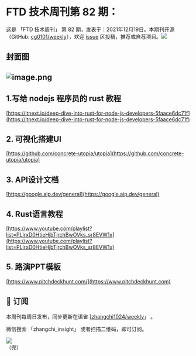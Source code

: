 # FTD 技术周刊第 82 期：
这是 「FTD 技术周刊」 第 82 期，发表于：2021年12月19日。本期刊开源（GitHub: [cg0101/weekly](https://github.com/cg0101/weekly)），欢迎 [issue](https://github.com/cg0101/weekly/issues) 区投稿，推荐或自荐项目。![](https://visitor-badge.glitch.me/badge?page_id=cg0101.weekly) <a href="https://www.linkedin.com/in/%E9%A9%B0-%E5%BC%A0-60669710a/">
        </a>
## 封面图


## ![image.png](https://cdn.nlark.com/yuque/0/2021/png/132503/1639829745210-efa920ce-6ac9-497b-9a9d-8ef7d192f822.png#clientId=uc8bb062f-9a14-4&crop=0&crop=0&crop=1&crop=1&from=paste&height=1620&id=u44304b98&margin=%5Bobject%20Object%5D&name=image.png&originHeight=1620&originWidth=1080&originalType=binary&ratio=1&rotation=0&showTitle=false&size=2350442&status=done&style=none&taskId=u05e895e5-bb91-4812-b1bf-6ae84fe97f7&title=&width=1080)
## 1.写给 nodejs 程序员的 rust 教程 
[https://itnext.io/deep-dive-into-rust-for-node-js-developers-5faace6dc71f](https://itnext.io/deep-dive-into-rust-for-node-js-developers-5faace6dc71f)
## 2. 可视化搭建UI 
[https://github.com/concrete-utopia/utopia](https://github.com/concrete-utopia/utopia)

## 3.  API设计文档 
[https://google.aip.dev/general](https://google.aip.dev/general)

## 4. Rust语言教程 
[https://www.youtube.com/playlist?list=PLlrxD0HtieHjbTjrchBwOVks_sr8EVW1x](https://www.youtube.com/playlist?list=PLlrxD0HtieHjbTjrchBwOVks_sr8EVW1x)

## 5. 路演PPT模板 
[https://www.pitchdeckhunt.com/](https://www.pitchdeckhunt.com)



## 📅 订阅
本周刊每周日发布，同步更新在语雀 [[zhangchi1024/weekly](https://www.yuque.com/zhangchi1024/weekly)」 。


微信搜索 「zhangchi_insight」 或者扫描二维码，即可订阅。
<div align="left"> <img src="https://cdn.nlark.com/yuque/0/2021/jpeg/132503/1640750963398-e8538e9e-6b96-46f7-abff-c93b56bdd377.jpeg?x-oss-process=image%2Fwatermark%2Ctype_d3F5LW1pY3JvaGVp%2Csize_36%2Ctext_5byg6amw%2Ccolor_FFFFFF%2Cshadow_50%2Ct_80%2Cg_se%2Cx_10%2Cy_10%2Fresize%2Cw_426%2Climit_0" ></div>    
    （完）